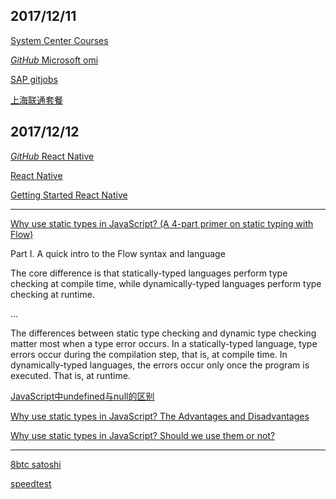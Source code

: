 ## 2017/12/11

[System Center Courses](https://mva.microsoft.com/product-training/system-center#!lang=1033)

[*GitHub* Microsoft omi](https://github.com/Microsoft/omi)

[SAP gitjobs](https://jobs.github.com/positions/7a9ed730-dc5f-11e7-89e7-a65d360147c3)

[上海联通套餐](www.10010.com/mall-web/busiNotice/content?noticeId=34303919)

## 2017/12/12

[*GitHub* React Native](https://github.com/facebook/react-native)

[React Native](http://facebook.github.io/react-native/)

[Getting Started React Native](http://facebook.github.io/react-native/docs/getting-started.html)

----------------------------------------------------------------

[Why use static types in JavaScript? (A 4-part primer on static typing with Flow)](https://medium.freecodecamp.org/why-use-static-types-in-javascript-part-1-8382da1e0adb)

Part I. A quick intro to the Flow syntax and language

The core difference is that statically-typed languages perform type checking at compile time, 
while dynamically-typed languages perform type checking at runtime.

...

The differences between static type checking and dynamic type checking matter most when a type error occurs. In a statically-typed
language, type errors occur during the compilation step, that is, at compile time. In dynamically-typed languages, the errors occur only
once the program is executed. That is, at runtime.

[JavaScript中undefined与null的区别](http://www.ruanyifeng.com/blog/2014/03/undefined-vs-null.html)

[Why use static types in JavaScript? The Advantages and Disadvantages](https://medium.freecodecamp.org/why-use-static-types-in-javascript-part-2-part-3-be699ee7be60)

[Why use static types in JavaScript? Should we use them or not?](https://medium.freecodecamp.org/why-use-static-types-in-javascript-part-4-b2e1e06a67c9)

------------------------------------------------------------------

[8btc satoshi](http://www.8btc.com/cypherpunk-satoshi)

[speedtest](http://www.speedtest.net/)
